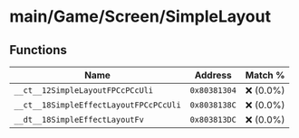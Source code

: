 # main/Game/Screen/SimpleLayout

## Functions

| Name | Address | Match % |
|------|---------|---------|
| `__ct__12SimpleLayoutFPCcPCcUli` | `0x80381304` | :x: (0.0%) |
| `__ct__18SimpleEffectLayoutFPCcPCcUli` | `0x8038138C` | :x: (0.0%) |
| `__dt__18SimpleEffectLayoutFv` | `0x803813DC` | :x: (0.0%) |